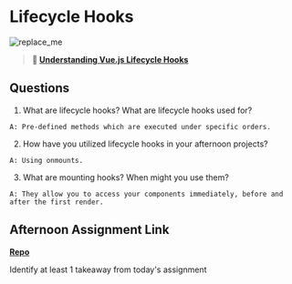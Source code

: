 # Lifecycle Hooks

![replace_me](https://codeworks.blob.core.windows.net/public/assets/img/illustrations/placeholder.svg)

> **📖 [Understanding Vue.js Lifecycle Hooks](https://codeworksacademy.com/fs-student-guide/resources/wk6/03-Vue-Lifecycle-Hooks)**

## Questions

1. What are lifecycle hooks? What are lifecycle hooks used for?

`A: Pre-defined methods which are executed under specific orders.`

2. How have you utilized lifecycle hooks in your afternoon projects?

`A: Using onmounts.`

3. What are mounting hooks? When might you use them?

`A: They allow you to access your components immediately, before and after the first render.`

## Afternoon Assignment Link

**[Repo](https://github.com/TriLe1122/fall22-gregslist-vue)**

Identify at least 1 takeaway from today's assignment
